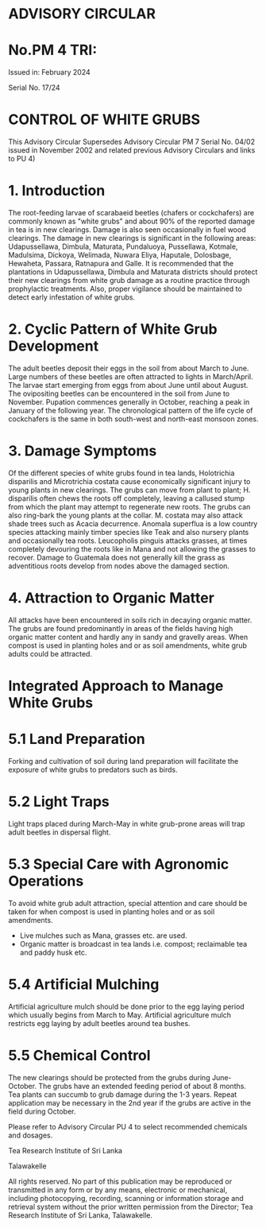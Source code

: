 # ADVISORY CIRCULAR

# No.PM 4 TRI:

Issued in: February 2024

Serial No. 17/24

# CONTROL OF WHITE GRUBS

This Advisory Circular Supersedes Advisory Circular PM 7 Serial No. 04/02 issued in November 2002 and related previous Advisory Circulars and links to PU 4)

# 1. Introduction

The root-feeding larvae of scarabaeid beetles (chafers or cockchafers) are commonly known as "white grubs" and about 90% of the reported damage in tea is in new clearings. Damage is also seen occasionally in fuel wood clearings. The damage in new clearings is significant in the following areas: Udapussellawa, Dimbula, Maturata, Pundaluoya, Pussellawa, Kotmale, Madulsima, Dickoya, Welimada, Nuwara Eliya, Haputale, Dolosbage, Hewaheta, Passara, Ratnapura and Galle. It is recommended that the plantations in Udapussellawa, Dimbula and Maturata districts should protect their new clearings from white grub damage as a routine practice through prophylactic treatments. Also, proper vigilance should be maintained to detect early infestation of white grubs.

# 2. Cyclic Pattern of White Grub Development

The adult beetles deposit their eggs in the soil from about March to June. Large numbers of these beetles are often attracted to lights in March/April. The larvae start emerging from eggs from about June until about August. The ovipositing beetles can be encountered in the soil from June to November. Pupation commences generally in October, reaching a peak in January of the following year. The chronological pattern of the life cycle of cockchafers is the same in both south-west and north-east monsoon zones.

# 3. Damage Symptoms

Of the different species of white grubs found in tea lands, Holotrichia disparilis and Microtrichia costata cause economically significant injury to young plants in new clearings. The grubs can move from plant to plant; H. disparilis often chews the roots off completely, leaving a callused stump from which the plant may attempt to regenerate new roots. The grubs can also ring-bark the young plants at the collar. M. costata may also attack shade trees such as Acacia decurrence. Anomala superflua is a low country species attacking mainly timber species like Teak and also nursery plants and occasionally tea roots. Leucopholis pinguis attacks grasses, at times completely devouring the roots like in Mana and not allowing the grasses to recover. Damage to Guatemala does not generally kill the grass as adventitious roots develop from nodes above the damaged section.

# 4. Attraction to Organic Matter

All attacks have been encountered in soils rich in decaying organic matter. The grubs are found predominantly in areas of the fields having high organic matter content and hardly any in sandy and gravelly areas. When compost is used in planting holes and or as soil amendments, white grub adults could be attracted.
# Integrated Approach to Manage White Grubs

# 5.1 Land Preparation

Forking and cultivation of soil during land preparation will facilitate the exposure of white grubs to predators such as birds.

# 5.2 Light Traps

Light traps placed during March-May in white grub-prone areas will trap adult beetles in dispersal flight.

# 5.3 Special Care with Agronomic Operations

To avoid white grub adult attraction, special attention and care should be taken for when compost is used in planting holes and or as soil amendments.

- Live mulches such as Mana, grasses etc. are used.
- Organic matter is broadcast in tea lands i.e. compost; reclaimable tea and paddy husk etc.

# 5.4 Artificial Mulching

Artificial agriculture mulch should be done prior to the egg laying period which usually begins from March to May. Artificial agriculture mulch restricts egg laying by adult beetles around tea bushes.

# 5.5 Chemical Control

The new clearings should be protected from the grubs during June-October. The grubs have an extended feeding period of about 8 months. Tea plants can succumb to grub damage during the 1-3 years. Repeat application may be necessary in the 2nd year if the grubs are active in the field during October.

Please refer to Advisory Circular PU 4 to select recommended chemicals and dosages.

Tea Research Institute of Sri Lanka

Talawakelle


All rights reserved. No part of this publication may be reproduced or transmitted in any form or by any means, electronic or mechanical, including photocopying, recording, scanning or information storage and retrieval system without the prior written permission from the Director; Tea Research Institute of Sri Lanka, Talawakelle.